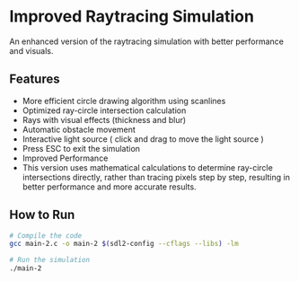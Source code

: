 # Improved Raytracing Simulation

An enhanced version of the raytracing simulation with better performance and visuals.

## Features
- More efficient circle drawing algorithm using scanlines
- Optimized ray-circle intersection calculation
- Rays with visual effects (thickness and blur)
- Automatic obstacle movement
- Interactive light source ( click and drag to move the light source )
- Press ESC to exit the simulation
- Improved Performance 
- This version uses mathematical calculations to determine ray-circle intersections directly, rather than tracing pixels step by step, resulting in better performance and more accurate results.

## How to Run
```bash
# Compile the code
gcc main-2.c -o main-2 $(sdl2-config --cflags --libs) -lm

# Run the simulation
./main-2